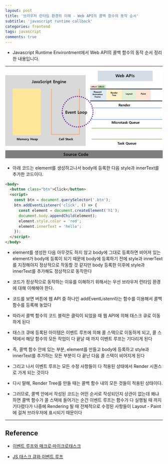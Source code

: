 ```yaml
---
layout: post
title: '브라우저 런타임 환경의 이해 - Web API의 콜백 함수의 동작 순서'
subtitle: 'javascript runtime callback'
categories: frontend
tags: javascript
comments: true
---
```


- Javascript Runtime Environtment에서 Web API의 콜백 함수의 동작 순서 정리한 내용입니다.

---

<img src="https://github.com/ibtg/ibtg.github.io/blob/master/assets/img/post_img/2020-09-05-jsruntime-microq.png?raw=true" width="600">

- 아래 코드는 element를 생성하고나서 body에 등록한 다음 style과 innerText를 추가한 코드이다.

```html
<body>
  <button class="btn">Click</button>
  <script>
    const btn = document.querySelector('.btn');
    btn.addEventListener('click', () => {
      const element = document.createElement('h1');
      document.body.appendChild(element);
      element.style.color = 'red';
      element.innerText = 'hello';
    });
  </script>
</body>
```

- element를 생성한 다음 아무것도 하지 않고 body에 그대로 등록하면 비어져 있는 element가 body에 등록이 되기 때문에 body에 등록하기 전에 style과 innerText를 지정해야지 정상적으로 작동할 것 같지만 body 등록한 이후에 style과 innerText를 추가해도 정상적으로 동작한다

- 코드가 정상적으로 동작하는 이유를 이해하기 위해서는 우선 브라우저 런타임 환경에 대해 이해해야 한다.

- 코드를 보면 버튼에 웹 API 중 하나인 addEventListenr라는 함수를 이용해서 콜백 함수를 등록해 놓았다

- 따라서 콜백 함수의 코드 블럭은 클릭이 되었을 때 웹 API에 의해 태스크 큐로 이동하게 된다

- 태스크 큐에 등록된 아이템은 이벤트 루프에 의해 콜 스택으로 이동하게 되고, 콜 스택에서 해당 함수의 모든 작업이 다 끝날 때 까지 이벤트 루프는 기다리게 된다

- 즉, 콜백 함수 안에 있는 부분, element를 만들고 body에 등록하고 style과 innerText를 추가하는 모든 부분이 다 끝난 다음 콜 스택이 비어지게 된다

- 그리고 나서 이벤트 루프는 모든 수정 사항들이 다 적용된 상태에서 Render 시퀀스로 가게 되는 것이다

- 다시 말해, Render Tree를 만들 때는 콜백 함수 내의 모든 것들이 적용된 상태이다.

- 그러므로, 콜백 안에서 작성된 코드는 어떤 순서로 작성되던지 상관이 없는데 왜냐하면 콜백 함수가 콜 스택에 들어가는 순간 이벤트 루프는 함수가 다 실행될 때 까지 기다렸다가 나중에 Rendering 될 때 전체적으로 수정된 사항들이 Layout - Paint에 걸쳐 브라우저에 표시되기 때문이다

---

## Reference

- [이벤트 루프와 매크로·마이크로태스크](https://ko.javascript.info/event-loop)

- [JS 태스크 큐와 이벤트 루프](https://kjwsx23.tistory.com/311)
